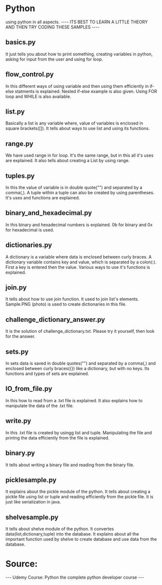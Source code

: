 # Python
using python in all aspects.
   ---- ITS BEST TO LEARN A LITTLE THEORY AND THEN TRY CODING THESE SAMPLES ----

## basics.py
 It just tells you about how to print something, creating variables in python, asking for input from the user and using for loop. 

## flow_control.py
 In this different ways of using variable and then using them efficiently in if-else statments is explained. Nested if-else example is also given. Using FOR loop and WHILE is also available.

## list.py
 Basically a list is any variable where, value of variables is enclosed in square brackets([]). It tells about ways to use list and using its functions.

## range.py
 We have used range in for loop. It's the same range, but in this all it's uses are explained. It also tells about creating a List by using range.

## tuples.py
 In this the value of variable is in double quote("") and separated by a comma(,). A tuple within a tuple can also be created by using parentheses. It's uses and functions are explained.

## binary_and_hexadecimal.py
 In this binary and hexadecimal numbers is explained. 0b for binary and 0x for hexadecimal is used.

## dictionaries.py
 A dictionary is a variable where data is enclosed between curly braces. A dictionary variable contains key and value, which is separated by a colon(:). First a key is entered then the value. Various ways to use it's functions is explained.

## join.py
 It tells about how to use join function. It used to join list's elements. Sample.PNG (photo) is used to create dictionaries in this file.  

## challenge_dictionary_answer.py
 It is the solution of challenge_dictionary.txt. Please try it yourself, then look for the answer.

## sets.py
 In sets data is saved in double quotes("") and separated by a comma(,) and enclosed between curly braces({}) like a dictionary, but with no keys. Its functions and types of sets are explained.

## IO_from_file.py
 In this how to read from a .txt file is explained. It also explains how to manipulate the data of the .txt file.

## write.py
 In this .txt file is created by usingg list and tuple. Manipulating the file and printng the data efficiently from the file is explained.

## binary.py
 It tells about writing a binary file and reading from the binary file. 

## picklesample.py
 It explains about the pickle module of the python. It tells about creating a pickle file using list or tuple and reading efficiently from the pickle file. It is just like serialization in java.

## shelvesample.py
 It tells about shelve module of the python. It convertes data(list,dictionary,tuple) into the database. It explains about all the important function used by shelve to create database and use data from the database.




# Source:
 --- Udemy Course: Python the complete python developer course ---

